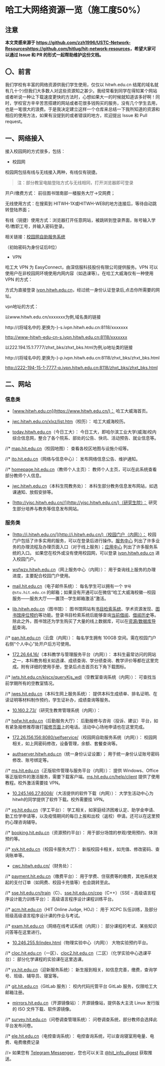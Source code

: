 # 哈工大网络资源一览（施工度50%）

## 注意

**本文灵感来源于 <https://github.com/zzh1996/USTC-Network-Resources><https://github.com/hitlug/hit-network-resources>，希望大家可以通过 Issue 和 PR 的形式一起帮助维护这份文档。**

## 〇、前言

我们学校有丰富的网络资源供我们学生使用，仅仅以 hitwh.edu.cn 结尾的域名就有几十个)但我们大多数人对这些资源知之甚少。我经常看到同学在得知某个网站或者听说一种让下载速度更快的方法时，心想如果大一的时候就知道该多好啊！同时，学校官方辛辛苦苦搭建的网站或者花很多钱购买的服务，没有几个学生去用，也是一笔很大的浪费。于是我决定建立这样一个仓库来总结一下我所知道的资源和相应的使用方法，如果有没提到的或者错误的地方，欢迎提出 Issue 和 Pull request。

## 一、网络接入

接入校园网的方式很多，包括：

* 校园网

校园网包括有线与无线接入两种，有线仅有锐捷。

> 注：部分教室电脑登陆方式与无线相同，打开浏览器即可登录

开户/缴费方式： 前往图书馆南部一楼服务大厅->交网费；

无线使用方式：在搜索到 HITWH-1X或HITWH-WEB的地方连接后，等待自动跳转登陆界面；

有线（锐捷）使用方式：浏览器打开任意网站，被跳转到登录界面，账号输入学号/教职工号，并输入密码登录。

相关链接：[校园网自助服务系统](http://172.26.156.156:8080/selfservice/)

（初始密码为身份证后8位）

* VPN

哈工大 VPN 为 EasyConnect，由深信服科技股份有限公司提供服务。VPN 可以使用户在非校园网环境使用内网内容（如选课等）。在哈工大威海仅有一种使用 VPN 的方式：

方式为直接登录 [ivpn.hitwh.edu.cn](https://ivpn.hitwh.edu.cn/)，经过统一身份认证登录后,点击你所需要的网址。

vpn地址的方式：

以www.hitwh.edu.cn/xxxxxxx为例,域名类的链接

http://(将域名中的.更换为-)-s.ivpn.hitwh.edu.cn:8118/xxxxxxx

http://www-hitwh-edu-cn-s.ivpn.hitwh.edu.cn:8118/xxxxxxx

以222.194.15.1:7777/zhxt_bks/zhxt_bks.html为例,ip地址类的链接

http://(将域名中的.更换为-)-p.ivpn.hitwh.edu.cn:8118/zhxt_bks/zhxt_bks.html

http://222-194-15-1-7777-p.ivpn.hitwh.edu.cn:8118/zhxt_bks/zhxt_bks.html

## 二、网站

### 信息类

* [www.hitwh.edu.cn](https://www.hitwh.edu.cn/)：
哈工大威海首页。

* [jwc.hitwh.edu.cn/xlxz/list.htm](http://jwc.hitwh.edu.cn/xlxz/list.htm)（校历）：
哈工大威海校历。

* [today.hitwh.edu.cn](http://today.hitwh.edu.cn/)（今日工大）：
今日工大，即哈尔滨工业大学(威海)校内综合信息网，整合了各个院系、部处的公告、快讯、活动预告、就业信息等。

//* [map.hit.edu.cn](https://map.hit.edu.cn/)（校园地图）：
查看各校区地图与设施介绍等。

//* [ito.hit.edu.cn](http://ito.hit.edu.cn/)（网络与信息中心）：
发布网络信息公告、维护通知。

//* [homepage.hit.edu.cn](http://homepage.hit.edu.cn/)（教师个人主页）：
教师个人主页，可以在此系统查看部分教师个人信息。

* [jwc.hitwh.edu.cn](http://jwc.hitwh.edu.cn/)（本科生院教务处）：
本科生部分教务信息发布网站，如选课通知、放假安排等。

* [http://yjsc.hitwh.edu.cn//](http://yjsc.hitwh.edu.cn/)（研究生院）：
研究生部分培养与教务等信息发布网站。

### 服务类

* [http://i.hitwh.edu.cn/](http://i.hitwh.edu.cn/)（校园门户（内网））：
校园门户包括了许多实用的服务，可以在登录后进行操作。[服务中心](http://i.hitwh.edu.cn/mhsy/fwzxsy) 列出了许多业务的办理流程及办理页面入口（对于线上服务）；[应用中心](http://i.hitwh.edu.cn/mhsy/yyzx) 列出了许多服务系统的入口。
如果您在校外或没有使用校园网，可以登录 [ivpn.hitwh.edu.cn](https://ivpn.hitwh.edu.cn/) 进入校园门户。

* [wsfwzx.hitwh.edu.cn](http://wsfwzx.hitwh.edu.cn/)（网上服务中心（内网））：
用于查询线上服务的办理进度，主要配合校园门户使用。

* [mail.hit.edu.cn](https://mail.hit.edu.cn/)（电子邮件系统）：
每名学生可以拥有一个 `学号@stu.hit.edu.cn` 的邮箱；如果没有开通可以在微信“哈工大威海校徽--校园服务——服务大厅——置顶--学生邮箱激活”激活。

* [lib.hitwh.edu.cn](http://www.lib.hitwh.edu.cn/)（图书馆）：
图书馆网站有[书目检索系统](http://222.194.14.124:8080/)、学术资源发现、[图书馆座位预约]()等功能。登录书目检索系统后能够查询[当前借阅](http://222.194.14.124:8080/reader/book_lst.php)、[借阅历史](http://222.194.14.124:8080/reader/book_hist.php)等。
除此之外，图书馆还为学生购买了大量的线上数据库，可以在[资源/数据库导航](http://lib.hitwh.edu.cn/zwsjk/list.htm)查询。

//* [pan.hit.edu.cn](https://pan.hit.edu.cn/)（云盘（内网））：
每名学生拥有 100GB 空间。需在校园门户右侧“个人中心”处开户后方可使用。

* [172.26.64.16/](http://172.26.64.16/)（本科教学与管理服务平台（内网））：
本科生最常访问的网站之一，本科教务相关如选课、成绩查询、学分绩查询、教学评价等都在这里完成。附有详细的使用手册，登录后点击首页右下角下载图标。

//* [jwts.hit.edu.cn/kjscx/queryKjs_wdl](http://jwts.hit.edu.cn/kjscx/queryKjs_wdl)（空教室查询系统（内网））：
可查找当前学期所有的空教室情况。

//* [jwes.hit.edu.cn](http://jwes.hit.edu.cn/)（本科生网上服务系统）：
提供本科生成绩单、排名证明、在读证明等材料制作预约，学生证补办，成绩查询等服务。

* [10.160.2.73/](http://10.160.2.73/)（研究生教育管理系统（内网））：

//* [hqfw.hit.edu.cn](http://hqfw.hit.edu.cn/hqfwdt/hqfwdtsy)（后勤服务大厅）：
后勤报修与咨询（投诉、建议）平台，如有紧急报修推荐拨打[报修页面](http://hqfw.hit.edu.cn/wsbx/bxr/wybx)上的电话。活动中心场地申请也在这里完成。

* [172.26.156.156:8080/selfservice/](http://172.26.156.156:8080/selfservice/)（校园网自助服务系统（内网））：
校园网相关，如上网密码修改，设备管理，余额、套餐查询等。

* [authserver.hitwh.edu.cn](https://authserver.hitwh.edu.cn)（统一身份认证设置）；
用于统一身份认证账号密码修改、账号绑定等。

//* [ms.hit.edu.cn](http://ms.hit.edu.cn/)（正版软件管理与服务平台（内网））：
提供 Windows、Office 等正版软件的激活服务，需要下载客户端。[ms.hit.edu.cn/help/client](http://ms.hit.edu.cn/help/client) 提供了使用教程。校外激活需要挂 VPN。

* [10.245.146.27:8008/](http://10.245.146.27:8008/)（大活提供的软件下载（内网））：
大学生活动中心为hitwh的同学提供了软件下载。校外需要挂 VPN。

//* [xg.hit.edu.cn](https://xg.hit.edu.cn/)（学工平台）：
学工相关，如家庭经济困难认定、助学金申请、勤工俭学申请等，以及疫情期间的每日上报和出校（返校）申请。还可以在这里预约心理咨询辅导。

//* [booking.hit.edu.cn](https://booking.hit.edu.cn/)（资源预约平台）：
用于部分场馆的参观/使用预约、体测预约等。

//* [xyk.hit.edu.cn](https://xyk.hit.edu.cn/)（校园卡服务大厅）：
新版校园卡相关，如充值、修改密码、查询账单等。

* [cwc.hitwh.edu.cn/](http://cwc.hitwh.edu.cn/)（财务处）：

//* [payment.hit.edu.cn](http://payment.hit.edu.cn/payment/)（缴费平台）：
用于学费、住宿费等的缴费，其他系统发起的支付订单（如网费、校园卡充值等）也会跳转至此。

//* [sse.hit.edu.cn/train](http://sse.hit.edu.cn/train/)（C）、[sse.hit.edu.cn/cpp](http://sse.hit.edu.cn/cpp/)（C++）（SSE - 高级语言程序设计能力训练平台）：
高级语言程序设计课程训练平台。

//* [acm.hit.edu.cn](http://acm.hit.edu.cn/)（HIT Online Judge, HOJ）：
用于 XCPC 队伍训练，及部分班级高级语言程序设计课的作业与考试。

//* [exam.hit.edu.cn](http://exam.hit.edu.cn/)（网络在线考试系统（内网））：
部分课程的考试、某些知识问答等在这里进行。

* [10.246.255.9/index.html](http://10.246.255.9/index.html)（物理实验中心（内网））
大物实验预约平台。

//* [cloc.hit.edu.cn](http://cloc.hit.edu.cn/)（一区）、[cloc2.hit.edu.cn](http://cloc2.hit.edu.cn/)（二区）（化学实验中心选课平台）：
部分化学课程的实验课在这里选课。

//* [yx.hit.edu.cn](http://yx.hit.edu.cn/)（迎新服务系统）：
新生报到相关，如信息完善，缴费，查询学号、班级、辅导员、寝室等。

//* [git.hit.edu.cn](https://git.hit.edu.cn/)（GitLab 服务）：
校内代码托管平台 GitLab 服务，仅限哈工大邮箱注册。

* [mirrors.hit.edu.cn](https://mirrors.hit.edu.cn/)（开源镜像站）：
开源镜像站，提供各大主流 Linux 发行版的 ISO 文件下载、软件源镜像。

//* [survey.hit.edu.cn](http://survey.hit.edu.cn/)（问卷调查管理系统）：
问卷调查系统，部分教师会选择此平台发布问卷。

//* [ele.hit.edu.cn](http://ele.hit.edu.cn/)（电控查询系统）：
电控查询系统，可以查询寝室用电量、电费、电费缴费记录

//> 如果您有 [Telegram Messenger](http://telegram.org/)，您也可以关注 [@hit_info_digest](https://t.me/hit_info_digest) 获取推送。
